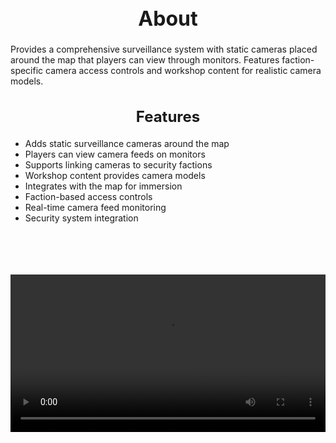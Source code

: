 <h1 style="text-align:center; font-size:2rem; font-weight:bold;">About</h1>

Provides a comprehensive surveillance system with static cameras placed around the map that players can view through monitors. Features faction-specific camera access controls and workshop content for realistic camera models.

<h2 style="text-align:center; font-size:1.5rem; font-weight:bold;">Features</h2>

- Adds static surveillance cameras around the map
- Players can view camera feeds on monitors
- Supports linking cameras to security factions
- Workshop content provides camera models
- Integrates with the map for immersion
- Faction-based access controls
- Real-time camera feed monitoring
- Security system integration

<br><br>

<p align="center">
  <video width="900" style="max-width:100%; margin-bottom: 40px; margin-top: 20px;" controls>
    <source src="https://bleonheart.github.io/assets/cameras.mp4" type="video/mp4">
    Your browser does not support the video tag.
  </video>
</p>

<br><br>

